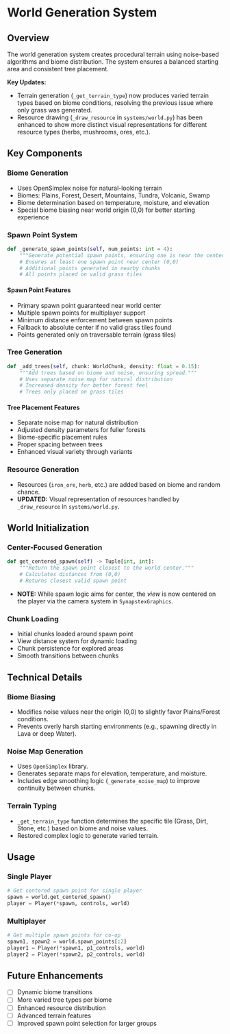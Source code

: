 # World Generation System

## Overview
The world generation system creates procedural terrain using noise-based algorithms and biome distribution. The system ensures a balanced starting area and consistent tree placement.

**Key Updates:**
- Terrain generation (`_get_terrain_type`) now produces varied terrain types based on biome conditions, resolving the previous issue where only grass was generated.
- Resource drawing (`_draw_resource` in `systems/world.py`) has been enhanced to show more distinct visual representations for different resource types (herbs, mushrooms, ores, etc.).

## Key Components

### Biome Generation
- Uses OpenSimplex noise for natural-looking terrain
- Biomes: Plains, Forest, Desert, Mountains, Tundra, Volcanic, Swamp
- Biome determination based on temperature, moisture, and elevation
- Special biome biasing near world origin (0,0) for better starting experience

### Spawn Point System
```python
def _generate_spawn_points(self, num_points: int = 4):
    """Generate potential spawn points, ensuring one is near the center."""
    # Ensures at least one spawn point near center (0,0)
    # Additional points generated in nearby chunks
    # All points placed on valid grass tiles
```

#### Spawn Point Features
- Primary spawn point guaranteed near world center
- Multiple spawn points for multiplayer support
- Minimum distance enforcement between spawn points
- Fallback to absolute center if no valid grass tiles found
- Points generated only on traversable terrain (grass tiles)

### Tree Generation
```python
def _add_trees(self, chunk: WorldChunk, density: float = 0.15):
    """Add trees based on biome and noise, ensuring spread."""
    # Uses separate noise map for natural distribution
    # Increased density for better forest feel
    # Trees only placed on grass tiles
```

#### Tree Placement Features
- Separate noise map for natural distribution
- Adjusted density parameters for fuller forests
- Biome-specific placement rules
- Proper spacing between trees
- Enhanced visual variety through variants

### Resource Generation
- Resources (`iron_ore`, `herb`, etc.) are added based on biome and random chance.
- **UPDATED:** Visual representation of resources handled by `_draw_resource` in `systems/world.py`.

## World Initialization

### Center-Focused Generation
```python
def get_centered_spawn(self) -> Tuple[int, int]:
    """Return the spawn point closest to the world center."""
    # Calculates distances from (0,0)
    # Returns closest valid spawn point
```
- **NOTE:** While spawn logic aims for center, the *view* is now centered on the player via the camera system in `SynapstexGraphics`.

### Chunk Loading
- Initial chunks loaded around spawn point
- View distance system for dynamic loading
- Chunk persistence for explored areas
- Smooth transitions between chunks

## Technical Details

### Biome Biasing
- Modifies noise values near the origin (0,0) to slightly favor Plains/Forest conditions.
- Prevents overly harsh starting environments (e.g., spawning directly in Lava or deep Water).

### Noise Map Generation
- Uses `OpenSimplex` library.
- Generates separate maps for elevation, temperature, and moisture.
- Includes edge smoothing logic (`_generate_noise_map`) to improve continuity between chunks.

### Terrain Typing
- `_get_terrain_type` function determines the specific tile (Grass, Dirt, Stone, etc.) based on biome and noise values.
- Restored complex logic to generate varied terrain.

## Usage

### Single Player
```python
# Get centered spawn point for single player
spawn = world.get_centered_spawn()
player = Player(*spawn, controls, world)
```

### Multiplayer
```python
# Get multiple spawn points for co-op
spawn1, spawn2 = world.spawn_points[:2]
player1 = Player(*spawn1, p1_controls, world)
player2 = Player(*spawn2, p2_controls, world)
```

## Future Enhancements
- [ ] Dynamic biome transitions
- [ ] More varied tree types per biome
- [ ] Enhanced resource distribution
- [ ] Advanced terrain features
- [ ] Improved spawn point selection for larger groups 
